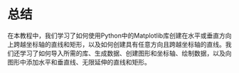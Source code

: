 # 总结

在本教程中，我们学习了如何使用Python中的Matplotlib库创建在水平或垂直方向上跨越坐标轴的直线和矩形，以及如何创建具有任意方向且跨越坐标轴的直线。我们还学习了如何导入所需的库、生成数据、创建图形和坐标轴、绘制数据，以及向图形中添加水平和垂直线、无限延伸的直线和矩形。

